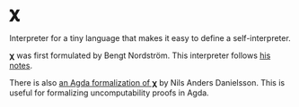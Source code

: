 # 𝛘

Interpreter for a tiny language that makes it easy to define a self-interpreter.

𝛘 was first  formulated by Bengt Nordström. This interpreter follows [his notes](http://www.cse.chalmers.se/edu/year/2018/course/DIT311_Models_of_computation/reading/The_language_chi.pdf).

There is also [an Agda formalization of 𝛘][agda-formalization] by Nils Anders Danielsson. This is useful for formalizing uncomputability proofs in Agda.

[agda-formalization]: http://www.cse.chalmers.se/edu/year/2018/course/DIT311_Models_of_computation/formalisation-of-chi.html
